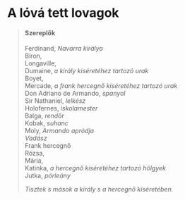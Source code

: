 <!-- ======================================================================
--- Search engine
title:          A lóvá tett lovagok
keywords:       ló, tesz, lovag, vígjáték
description:    William Shakespeare: A lóvá tett lovagok.
--- Menu system
order:          20
text:           A lóvá tett lovagok
hidden:         false
umbel:          false
--- Page properties
id:             /comedies/loves-labours-lost
document:       
layout:         layout-2-left
$-left:         play-list
searchable:     true
======================================================================= -->

# A lóvá tett lovagok

>   #### Szereplők
>   
>   Ferdinand, _Navarra királya_  
    Biron,  
    Longaville,  
    Dumaine, _a király kiséretéhez tartozó urak_  
    Boyet,  
    Mercade, _a frank hercegnő kiséretéhez tartozó urak_  
    Don Adriano de Armando, _spanyol_  
    Sir Nathaniel, _lelkész_  
    Holofernes, _iskolamester_  
    Balga, _rendőr_  
    Kobak, _suhanc_  
    Moly, _Armando apródja_  
    _Vadász_  
    Frank hercegnő  
    Rózsa,  
    Mária,  
    Katinka, _a hercegnő kiséretéhez tartozó hölgyek_  
    Jutka, _pórleány_
>   
>   _Tisztek s mások a király s a hercegnő kiséretében._
